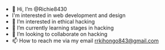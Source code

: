 - 👋 Hi, I’m @Richie8430
- I'm interested in web development and design
- 👀 I’m interested in ethical hacking
- 🌱 I’m currently learning stages in hacking
- 💞️ I’m looking to collaborate on hacking
- 📫 How to reach me via my email rrkihongo843@gmail.com

<!---
Richie8430/Richie8430 is a ✨ special ✨ repository because its `README.md` (this file) appears on your GitHub profile.
You can click the Preview link to take a look at your changes.
--->
